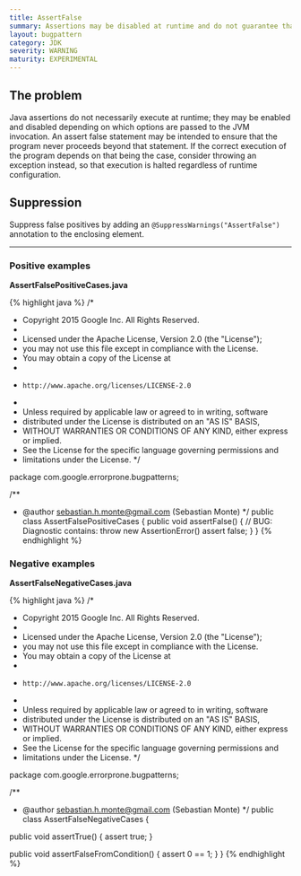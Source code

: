 ```yaml
---
title: AssertFalse
summary: Assertions may be disabled at runtime and do not guarantee that execution will halt here; consider throwing an exception instead
layout: bugpattern
category: JDK
severity: WARNING
maturity: EXPERIMENTAL
---
```


<!--
*** AUTO-GENERATED, DO NOT MODIFY ***
To make changes, edit the @BugPattern annotation or the explanation in docs/bugpattern.
-->

## The problem
Java assertions do not necessarily execute at runtime; they may be enabled and disabled depending on which options are passed to the JVM invocation. An assert false statement may be intended to ensure that the program never proceeds beyond that statement. If the correct execution of the program depends on that being the case, consider throwing an exception instead, so that execution is halted regardless of runtime configuration.

## Suppression
Suppress false positives by adding an `@SuppressWarnings("AssertFalse")` annotation to the enclosing element.

----------

### Positive examples
__AssertFalsePositiveCases.java__

{% highlight java %}
/*
 * Copyright 2015 Google Inc. All Rights Reserved.
 *
 * Licensed under the Apache License, Version 2.0 (the "License");
 * you may not use this file except in compliance with the License.
 * You may obtain a copy of the License at
 *
 *     http://www.apache.org/licenses/LICENSE-2.0
 *
 * Unless required by applicable law or agreed to in writing, software
 * distributed under the License is distributed on an "AS IS" BASIS,
 * WITHOUT WARRANTIES OR CONDITIONS OF ANY KIND, either express or implied.
 * See the License for the specific language governing permissions and
 * limitations under the License.
 */

package com.google.errorprone.bugpatterns;

/**
 * @author sebastian.h.monte@gmail.com (Sebastian Monte)
 */
public class AssertFalsePositiveCases {
  public void assertFalse() {
    // BUG: Diagnostic contains: throw new AssertionError()
    assert false;
  }
}
{% endhighlight %}

### Negative examples
__AssertFalseNegativeCases.java__

{% highlight java %}
/*
 * Copyright 2015 Google Inc. All Rights Reserved.
 *
 * Licensed under the Apache License, Version 2.0 (the "License");
 * you may not use this file except in compliance with the License.
 * You may obtain a copy of the License at
 *
 *     http://www.apache.org/licenses/LICENSE-2.0
 *
 * Unless required by applicable law or agreed to in writing, software
 * distributed under the License is distributed on an "AS IS" BASIS,
 * WITHOUT WARRANTIES OR CONDITIONS OF ANY KIND, either express or implied.
 * See the License for the specific language governing permissions and
 * limitations under the License.
 */

package com.google.errorprone.bugpatterns;

/**
 * @author sebastian.h.monte@gmail.com (Sebastian Monte)
 */
public class AssertFalseNegativeCases {

  public void assertTrue() {
    assert true;
  }

  public void assertFalseFromCondition() {
    assert 0 == 1;
  }
}
{% endhighlight %}

